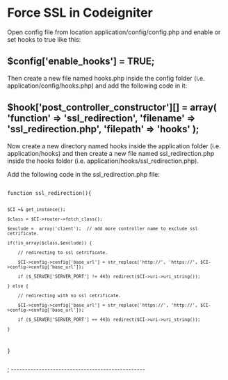 # Force SSL in Codeigniter

Open config file from location application/config/config.php and enable or set hooks to true like this:

$config['enable_hooks'] = TRUE;
-----------------------------------------------

Then create a new file named hooks.php inside the config folder (i.e. application/config/hooks.php) and add the following code in it:

$hook['post_controller_constructor'][] = array(
    'function' => 'ssl_redirection',
    'filename' => 'ssl_redirection.php',
    'filepath' => 'hooks'
);
------------------------------------------------

Now create a new directory named hooks inside the application folder (i.e. application/hooks) and then create a new file named ssl_redirection.php inside the hooks folder (i.e. application/hooks/ssl_redirection.php).

Add the following code in the ssl_redirection.php file:

<code>
function ssl_redirection(){

    $CI =& get_instance();

    $class = $CI->router->fetch_class();

    $exclude =  array('client');  // add more controller name to exclude ssl cetrificate.

    if(!in_array($class,$exclude)) {

        // redirecting to ssl cetrificate.

        $CI->config->config['base_url'] = str_replace('http://', 'https://', $CI->config->config['base_url']);

        if ($_SERVER['SERVER_PORT'] != 443) redirect($CI->uri->uri_string());

    } else {

        // redirecting with no ssl cetrificate.

        $CI->config->config['base_url'] = str_replace('https://', 'http://', $CI->config->config['base_url']);

        if ($_SERVER['SERVER_PORT'] == 443) redirect($CI->uri->uri_string());

    }
}

</code>
;
------------------------------------------------
